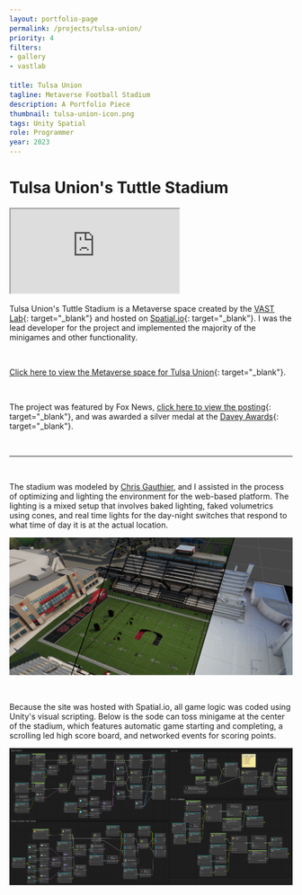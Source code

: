 ```yaml
---
layout: portfolio-page
permalink: /projects/tulsa-union/
priority: 4
filters:
- gallery
- vastlab

title: Tulsa Union
tagline: Metaverse Football Stadium
description: A Portfolio Piece
thumbnail: tulsa-union-icon.png
tags: Unity Spatial
role: Programmer
year: 2023
---
```


# Tulsa Union's Tuttle Stadium

<iframe class="full aspect16-9" src="https://www.youtube.com/embed/sDWqWFVe_N8?autoplay=1&mute=1&loop=1&list=PLRNKKzTiLuHR3Q5TOn7e0LvNBLOGiivCd" allowfullscreen></iframe>

Tulsa Union's Tuttle Stadium is a Metaverse space created by the [VAST Lab]({{site.url}}/vast-lab/){: target="_blank"} and hosted on [Spatial.io](https://www.spatial.io/){: target="_blank"}. I was the lead developer for the project and implemented the majority of the minigames and other functionality. 

<br>

[Click here to view the Metaverse space for Tulsa Union](https://www.spatial.io/s/Tulsa-Unions-Tuttle-Stadium-64bac1f432b4ffa68becfcc9?share=6279006230809640245){: target="_blank"}.

<br>

The project was featured by Fox News, [click here to view the posting](https://www.fox23.com/news/union-hs-partners-with-university-of-texas-combines-football-and-the-metaverse/article_439dec42-4dd5-11ee-bcc3-236144879db4.html){: target="_blank"}, and was awarded a silver medal at the [Davey Awards](https://daveyawards.com/winners-area/gallery/list/?search=relevantvr&event=1066&award=2){: target="_blank"}.

<br>
<hr>
<br>

The stadium was modeled by [Chris Gauthier](https://www.artstation.com/chrisgauthier), and I assisted in the process of optimizing and lighting the environment for the web-based platform. The lighting is a mixed setup that involves baked lighting, faked volumetrics using cones, and real time lights for the day-night switches that respond to what time of day it is at the actual location.

![](stadium-environment.png)

<br>

Because the site was hosted with Spatial.io, all game logic was coded using Unity's visual scripting. Below is the sode can toss minigame at the center of the stadium, which features automatic game starting and completing, a scrolling led high score board, and networked events for scoring points.

![](game-manager-script.png)
